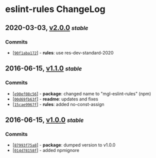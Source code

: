 # eslint-rules ChangeLog

## 2020-03-03, [v2.0.0](https://github.com/magora-labs/eslint-rules/tree/v2.0.0) **_<small>stable</small>_**

### Commits

  - [[`90f1aba172`](https://github.com/magora-labs/eslint-rules/commit/90f1aba172aa0d858b1d8dbaffdeb9c2fa5b11ce)] - **rules**: use res-dev-standard-2020


## 2016-06-15, [v1.1.0](https://github.com/magora-labs/eslint-rules/tree/v1.1.0) **_<small>stable</small>_**

### Commits

  - [[`e90ef08c56`](https://github.com/magora-labs/eslint-rules/commit/e90ef08c56f822bec5b92312b1d57794ecbc03da)] - **package**: changed name to "mgl-eslint-rules" (npm)
  - [[`00d69fb63f`](https://github.com/magora-labs/eslint-rules/commit/00d69fb63fc6a032db3435d9b1a9cd666d3780fd)] - **readme**: updates and fixes
  - [[`15cae9967f`](https://github.com/magora-labs/eslint-rules/commit/15cae9967fdf9589b60740e9af23939a2fb218a0)] - **rules**: added no-const-assign


## 2016-06-15, [v1.0.0](https://github.com/magora-labs/eslint-rules/tree/v1.0.0) **_<small>stable</small>_**

### Commits

  - [[`87993f75a8`](https://github.com/magora-labs/eslint-rules/commit/87993f75a8d158a61a365b9b2eecb930bab302b0)] - **package**: dumped version to v1.0.0
  - [[`014d78158f`](https://github.com/magora-labs/eslint-rules/commit/014d78158f1093f9aa447dae1cde539a5a59adb4)] - added npmignore
